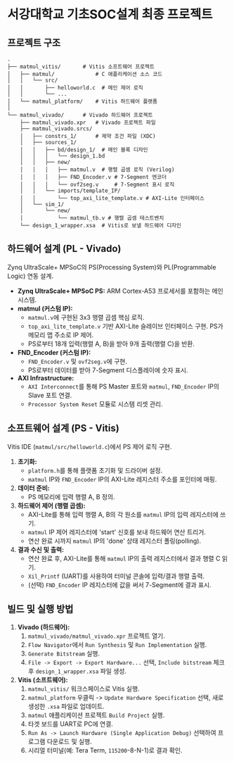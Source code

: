 # 서강대학교 기초SOC설계 최종 프로젝트

## 프로젝트 구조
```
.
├── matmul_vitis/       # Vitis 소프트웨어 프로젝트
│   ├── matmul/             # C 애플리케이션 소스 코드
│   │   └── src/
│   │       ├── helloworld.c  # 메인 제어 로직
│   │       └── ...
│   └── matmul_platform/    # Vitis 하드웨어 플랫폼
│
└── matmul_vivado/      # Vivado 하드웨어 프로젝트
    ├── matmul_vivado.xpr   # Vivado 프로젝트 파일
    ├── matmul_vivado.srcs/
    │   ├── constrs_1/      # 제약 조건 파일 (XDC)
    │   ├── sources_1/
    │   │   ├── bd/design_1/  # 메인 블록 디자인
    │   │   │   └── design_1.bd
    │   │   ├── new/
    │   │   │   ├── matmul.v  # 행렬 곱셈 로직 (Verilog)
    │   │   │   ├── FND_Encoder.v # 7-Segment 엔코더
    │   │   │   └── ovf2seg.v     # 7-Segment 표시 로직
    │   │   └── imports/template_IP/
    │   │       └── top_axi_lite_template.v # AXI-Lite 인터페이스
    │   └── sim_1/
    │       └── new/
    │           └── matmul_tb.v # 행렬 곱셈 테스트벤치
    └── design_1_wrapper.xsa  # Vitis로 보낼 하드웨어 디자인
```

## 하드웨어 설계 (PL - Vivado)

Zynq UltraScale+ MPSoC의 PS(Processing System)와 PL(Programmable Logic) 연동 설계.

* **Zynq UltraScale+ MPSoC PS:** ARM Cortex-A53 프로세서를 포함하는 메인 시스템.
* **matmul (커스텀 IP):**
    * `matmul.v`에 구현된 3x3 행렬 곱셈 핵심 로직.
    * `top_axi_lite_template.v` 기반 AXI-Lite 슬레이브 인터페이스 구현. PS가 메모리 맵 주소로 IP 제어.
    * PS로부터 18개 입력(행렬 A, B)을 받아 9개 출력(행렬 C)을 반환.
* **FND\_Encoder (커스텀 IP):**
    * `FND_Encoder.v` 및 `ovf2seg.v`에 구현.
    * PS로부터 데이터를 받아 7-Segment 디스플레이에 숫자 표시.
* **AXI Infrastructure:**
    * `AXI Interconnect`를 통해 PS Master 포트와 `matmul`, `FND_Encoder` IP의 Slave 포트 연결.
    * `Processor System Reset` 모듈로 시스템 리셋 관리.

## 소프트웨어 설계 (PS - Vitis)

Vitis IDE (`matmul/src/helloworld.c`)에서 PS 제어 로직 구현.

1.  **초기화:**
    * `platform.h`를 통해 플랫폼 초기화 및 드라이버 설정.
    * `matmul` IP와 `FND_Encoder` IP의 AXI-Lite 레지스터 주소를 포인터에 매핑.
2.  **데이터 준비:**
    * PS 메모리에 입력 행렬 A, B 정의.
3.  **하드웨어 제어 (행렬 곱셈):**
    * AXI-Lite를 통해 입력 행렬 A, B의 각 원소를 `matmul` IP의 입력 레지스터에 쓰기.
    * `matmul` IP 제어 레지스터에 'start' 신호를 보내 하드웨어 연산 트리거.
    * 연산 완료 시까지 `matmul` IP의 'done' 상태 레지스터 폴링(polling).
4.  **결과 수신 및 출력:**
    * 연산 완료 후, AXI-Lite를 통해 `matmul` IP의 출력 레지스터에서 결과 행렬 C 읽기.
    * `Xil_Printf` (UART)를 사용하여 터미널 콘솔에 입력/결과 행렬 출력.
    * (선택) `FND_Encoder` IP 레지스터에 값을 써서 7-Segment에 결과 표시.

## 빌드 및 실행 방법

1.  **Vivado (하드웨어):**
    1.  `matmul_vivado/matmul_vivado.xpr` 프로젝트 열기.
    2.  `Flow Navigator`에서 `Run Synthesis` 및 `Run Implementation` 실행.
    3.  `Generate Bitstream` 실행.
    4.  `File -> Export -> Export Hardware...` 선택, `Include bitstream` 체크 후 `design_1_wrapper.xsa` 파일 생성.
2.  **Vitis (소프트웨어):**
    1.  `matmul_vitis/` 워크스페이스로 Vitis 실행.
    2.  `matmul_platform` 우클릭 -> `Update Hardware Specification` 선택, 새로 생성한 `.xsa` 파일로 업데이트.
    3.  `matmul` 애플리케이션 프로젝트 `Build Project` 실행.
    4.  타겟 보드를 UART로 PC에 연결.
    5.  `Run As -> Launch Hardware (Single Application Debug)` 선택하여 프로그램 다운로드 및 실행.
    6.  시리얼 터미널(예: Tera Term, `115200`-8-N-1)로 결과 확인.

